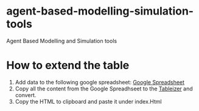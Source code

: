 # agent-based-modelling-simulation-tools
Agent Based Modelling and Simulation tools

# How to extend the table
1. Add data to the following google spreadsheet: [Google Spreadsheet](https://docs.google.com/spreadsheets/d/1P6Dy6-xc_ky3pV_8ejU2kHieQpT-0k1d-xTTsYEkATs/edit#gid=850289664)
2. Copy all the content from the Google Spreadhseet to the [Tableizer](https://tableizer.journalistopia.com/) and convert.
3. Copy the HTML to clipboard and paste it under index.Html